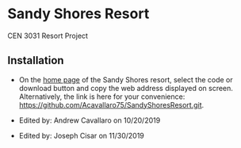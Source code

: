 # Sandy Shores Resort
CEN 3031 Resort Project

## Installation

- On the [home page](https://github.com/Acavallaro75/SandyShoresResort) of the Sandy Shores resort, select the code or download button and copy the web address displayed on screen. Alternatively, the link is here for your convenience: https://github.com/Acavallaro75/SandyShoresResort.git.

- Edited by: Andrew Cavallaro on 10/20/2019
- Edited by: Joseph Cisar on 11/30/2019
